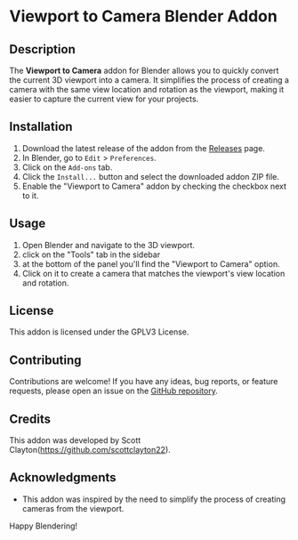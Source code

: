 # Viewport to Camera Blender Addon

## Description

The **Viewport to Camera** addon for Blender allows you to quickly convert the current 3D viewport into a camera. It simplifies the process of creating a camera with the same view location and rotation as the viewport, making it easier to capture the current view for your projects.

## Installation

1. Download the latest release of the addon from the [Releases](https://github.com/yourusername/viewport2camera/releases) page.
2. In Blender, go to `Edit` > `Preferences`.
3. Click on the `Add-ons` tab.
4. Click the `Install...` button and select the downloaded addon ZIP file.
5. Enable the "Viewport to Camera" addon by checking the checkbox next to it.

## Usage

1. Open Blender and navigate to the 3D viewport.
2. click on the "Tools" tab in the sidebar 
3. at the bottom of the panel you'll find the "Viewport to Camera" option.
4. Click on it to create a camera that matches the viewport's view location and rotation.

## License

This addon is licensed under the GPLV3 License.

## Contributing

Contributions are welcome! If you have any ideas, bug reports, or feature requests, please open an issue on the [GitHub repository](https://github.com/yourusername/viewport2camera).

## Credits

This addon was developed by Scott Clayton(https://github.com/scottclayton22).

## Acknowledgments

- This addon was inspired by the need to simplify the process of creating cameras from the viewport.

Happy Blendering!
